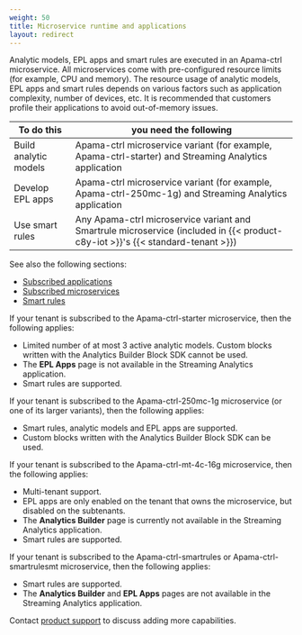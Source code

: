 ```yaml
---
weight: 50
title: Microservice runtime and applications
layout: redirect
---
```

Analytic models, EPL apps and smart rules are executed in an Apama-ctrl microservice. All microservices come with pre-configured resource limits (for example, CPU and memory). The resource usage of analytic models, EPL apps and smart rules depends on various factors such as application complexity, number of devices, etc. It is recommended that customers profile their applications to avoid out-of-memory issues.


| To do this                  | you need the following                                      |
| --------------------------- | ----------------------------------------------------------- |
| Build analytic models       | Apama-ctrl microservice variant (for example, Apama-ctrl-starter) and Streaming Analytics application |
| Develop EPL apps            | Apama-ctrl microservice variant (for example, Apama-ctrl-250mc-1g) and Streaming Analytics application |
| Use smart rules             | Any Apama-ctrl microservice variant and Smartrule microservice (included in {{< product-c8y-iot >}}'s {{< standard-tenant >}}) |

See also the following sections:
* [Subscribed applications](/standard-tenant/ecosystem/#subscribed-applications)
* [Subscribed microservices](/standard-tenant/ecosystem/#subscribed-microservices)
* [Smart rules](/cockpit/smart-rules/)

If your tenant is subscribed to the Apama-ctrl-starter microservice, then the following applies:
- Limited number of at most 3 active analytic models. Custom blocks written with the Analytics Builder Block SDK cannot be used.
- The **EPL Apps** page is not available in the Streaming Analytics application.
- Smart rules are supported.

If your tenant is subscribed to the Apama-ctrl-250mc-1g  microservice (or one of its larger variants), then the following applies:
- Smart rules, analytic models and EPL apps are supported.
- Custom blocks written with the Analytics Builder Block SDK can be used.

If your tenant is subscribed to the Apama-ctrl-mt-4c-16g microservice, then the following applies:
- Multi-tenant support.
- EPL apps are only enabled on the tenant that owns the microservice, but disabled on the subtenants.
- The **Analytics Builder** page is currently not available in the Streaming Analytics application.
- Smart rules are supported.

If your tenant is subscribed to the Apama-ctrl-smartrules or Apama-ctrl-smartrulesmt microservice, then the following applies:
- Smart rules are supported.
- The **Analytics Builder** and **EPL Apps** pages are not available in the Streaming Analytics application.

Contact [product support](/additional-resources/contacting-support/) to discuss adding more capabilities.

